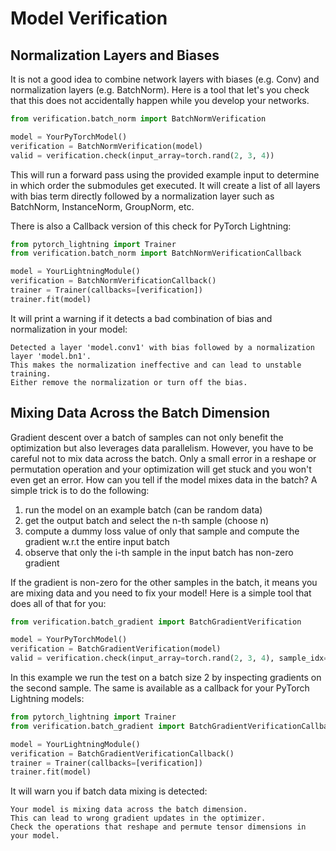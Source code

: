 
# Model Verification

## Normalization Layers and Biases

It is not a good idea to combine network layers with biases (e.g. Conv) and normalization layers (e.g. BatchNorm). 
Here is a tool that let's you check that this does not accidentally happen while you develop your networks.

```python 
from verification.batch_norm import BatchNormVerification

model = YourPyTorchModel()
verification = BatchNormVerification(model)
valid = verification.check(input_array=torch.rand(2, 3, 4))
```

This will run a forward pass using the provided example input to determine in which order the submodules get executed. 
It will create a list of all layers with bias term directly followed by a normalization layer such as BatchNorm, InstanceNorm, GroupNorm, etc.

There is also a Callback version of this check for PyTorch Lightning:

```python 
from pytorch_lightning import Trainer
from verification.batch_norm import BatchNormVerificationCallback

model = YourLightningModule()
verification = BatchNormVerificationCallback()
trainer = Trainer(callbacks=[verification])
trainer.fit(model)
```

It will print a warning if it detects a bad combination of bias and normalization in your model:

```
Detected a layer 'model.conv1' with bias followed by a normalization layer 'model.bn1'.
This makes the normalization ineffective and can lead to unstable training.
Either remove the normalization or turn off the bias.
```

## Mixing Data Across the Batch Dimension

Gradient descent over a batch of samples can not only benefit the optimization but also leverages data parallelism.
However, you have to be careful not to mix data across the batch. 
Only a small error in a reshape or permutation operation and your optimization will get stuck and you won't even get an error. 
How can you tell if the model mixes data in the batch? 
A simple trick is to do the following: 
1. run the model on an example batch (can be random data)
2. get the output batch and select the n-th sample (choose n)
3. compute a dummy loss value of only that sample and compute the gradient w.r.t the entire input batch
4. observe that only the i-th sample in the input batch has non-zero gradient

If the gradient is non-zero for the other samples in the batch, it means you are mixing data and you need to fix your model!
Here is a simple tool that does all of that for you:

```python 
from verification.batch_gradient import BatchGradientVerification

model = YourPyTorchModel()
verification = BatchGradientVerification(model)
valid = verification.check(input_array=torch.rand(2, 3, 4), sample_idx=1)
```

In this example we run the test on a batch size 2 by inspecting gradients on the second sample. 
The same is available as a callback for your PyTorch Lightning models:

```python 
from pytorch_lightning import Trainer
from verification.batch_gradient import BatchGradientVerificationCallback

model = YourLightningModule()
verification = BatchGradientVerificationCallback()
trainer = Trainer(callbacks=[verification])
trainer.fit(model)
```

It will warn you if batch data mixing is detected:

```
Your model is mixing data across the batch dimension.
This can lead to wrong gradient updates in the optimizer.
Check the operations that reshape and permute tensor dimensions in your model.
```